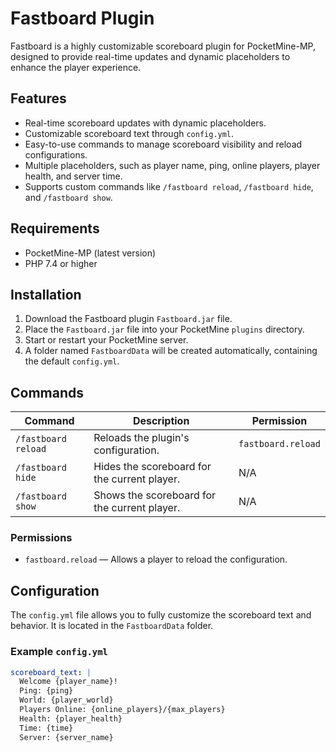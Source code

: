 # Fastboard Plugin

Fastboard is a highly customizable scoreboard plugin for PocketMine-MP, designed to provide real-time updates and dynamic placeholders to enhance the player experience.

## Features
- Real-time scoreboard updates with dynamic placeholders.
- Customizable scoreboard text through `config.yml`.
- Easy-to-use commands to manage scoreboard visibility and reload configurations.
- Multiple placeholders, such as player name, ping, online players, player health, and server time.
- Supports custom commands like `/fastboard reload`, `/fastboard hide`, and `/fastboard show`.

## Requirements
- PocketMine-MP (latest version)
- PHP 7.4 or higher

## Installation
1. Download the Fastboard plugin `Fastboard.jar` file.
2. Place the `Fastboard.jar` file into your PocketMine `plugins` directory.
3. Start or restart your PocketMine server.
4. A folder named `FastboardData` will be created automatically, containing the default `config.yml`.

## Commands

| Command | Description | Permission |
|---------|-------------|------------|
| `/fastboard reload` | Reloads the plugin's configuration. | `fastboard.reload` |
| `/fastboard hide` | Hides the scoreboard for the current player. | N/A |
| `/fastboard show` | Shows the scoreboard for the current player. | N/A |

### Permissions
- `fastboard.reload` — Allows a player to reload the configuration.

## Configuration

The `config.yml` file allows you to fully customize the scoreboard text and behavior. It is located in the `FastboardData` folder.

### Example `config.yml`

```yaml
scoreboard_text: |
  Welcome {player_name}!
  Ping: {ping}
  World: {player_world}
  Players Online: {online_players}/{max_players}
  Health: {player_health}
  Time: {time}
  Server: {server_name}